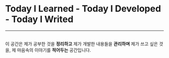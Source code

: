 # Today I Learned - Today I Developed - Today I Writed

------------------

<br>이 공간은 제가 공부한 것을 <b>정리하고</b> 제가 개발한 내용들을 <b>관리하며</b> 제가 쓰고 싶은 것을, 제 마음속의 이야기를 <b>적어두는</b> 공간입니다.
